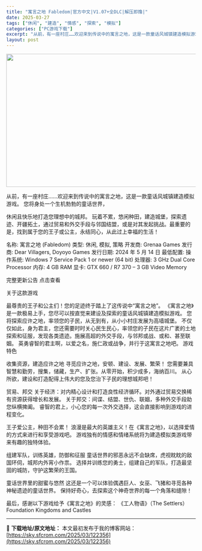 ```yaml
---
title: "寓言之地 Fabledom|官方中文|V1.07+全DLC|解压即撸|"
date: 2025-03-27
tags: ["休闲", "建造", "情感", "探索", "模拟"]
categories: ["PC游戏下载"]
excerpt: "从前，有一座村庄……欢迎来到传说中的寓言之地，这是一款童话风城镇建造模拟游戏。 您将身处一个生机勃勃的童话世界， 休闲且快乐地打造您理想中的城邦。 玩着不累，悠闲种田，建造城堡，探索遗迹、开疆拓土，通过贸易和外交手段与邻国结盟，或是对其发起挑战。最重要的是，找到属于您的王子或公主，永结同心，从此过上&hellip;"
layout: post
---
```


<img class="aligncenter size-full wp-image-122344" src="https://sky.sfcrom.com/wp-content/uploads/2025/03/2025032706374391.webp" alt="" width="616" height="353" />

从前，有一座村庄……欢迎来到传说中的寓言之地，这是一款童话风城镇建造模拟游戏。 您将身处一个生机勃勃的童话世界，

休闲且快乐地打造您理想中的城邦。 玩着不累，悠闲种田，建造城堡，探索遗迹、开疆拓土，通过贸易和外交手段与邻国结盟，或是对其发起挑战。最重要的是，找到属于您的王子或公主，永结同心，从此过上幸福的生活！

名称: 寓言之地 (Fabledom)
类型: 休闲, 模拟, 策略
开发商: Grenaa Games
发行商: Dear Villagers, Doyoyo Games
发行日期: 2024 年 5 月 14 日
最低配置:
操作系统: Windows 7 Service Pack 1 or newer (64 bit)
处理器: 3 GHz Dual Core Processor
内存: 4 GB RAM
显卡: GTX 660 / R7 370 – 3 GB Video Memory

完整更新公告
点击查看

关于这款游戏

最尊贵的王子和公主们！您的足迹终于踏上了这传说中“寓言之地”。
《寓言之地》是一款极易上手，您尽可以按直觉来建设及探索的童话风城镇建造模拟游戏。
您将探索应许之地，率领您的子民，从无到有，从小小村庄发展为高墙城堡。
不仅仅如此，身为君主，您还需要时时关心民生民心，率领您的子民在这片广袤的土地探索和征服，发现各类遗迹。施展高超的外交手段，与邻邦或战、或和、甚至联姻。
英勇睿智的君主啊，以爱之名，施仁政或战争，并行于这寓言之地吧。
游戏特色

收集资源，建造应许之地
寻觅应许之地，安顿、建设、发展、繁荣！
您需要兼具智慧和勤劳，搜集，储藏，生产、扩张。从零开始，积少成多，海纳百川。
从心所欲，建设和打造配得上伟大的您及您治下子民的理想城邦吧！

贸易、邦交
关于经济：对内精心设计和打造良性经济循环。对外通过贸易交换稀有资源获得增长和发展。
关于邦交：间谍、结盟、世仇、联姻，多种外交手段助您纵横捭阖。
睿智的君上，小心您的每一次外交选择，这会直接影响到游戏的进程变化。

王子爱公主，种田不会累！
浪漫是最大的英雄主义！在《寓言之地》，以选择爱情的方式来进行和享受游戏吧。
游戏独有的情感和情绪系统将为建造模拟类游戏带来有趣的独特体验。

组建军队，训练英雄，防御和征服
童话世界的邪恶永远不会缺席，虎视眈眈的敌国环伺，城邦内外宵小作祟。
选择并训练您的勇士，组建自己的军队，打造最坚固的城防，守护这繁荣的王国。

童话世界里的甜蜜与悠然
这还是一个可以体验偶遇巨人、女巫、飞猪和寻觅各种神秘遗迹的童话世界。
保持好奇心，去探索这个神奇世界的每一个角落和缝隙！

最后，感谢以下游戏给予《寓言之地》的灵感：
《工人物语》（The Settlers）
Foundation
Kingdoms and Castles

---
📖 **下载地址/原文地址：** 本文最初发布于我的博客网站：[https://sky.sfcrom.com/2025/03/122356](https://sky.sfcrom.com/2025/03/122356)
